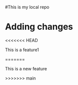 #This is my local repo
# Adding changes
<<<<<<< HEAD
<p> This is a feature1</p>
=======
<p>This is a new feature</p>
>>>>>>> main
